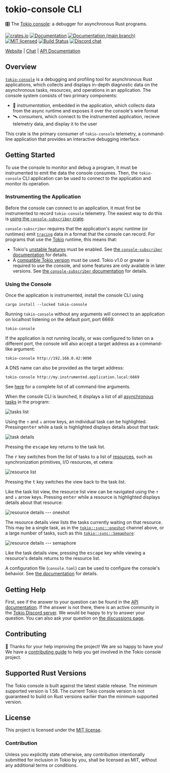 # tokio-console CLI

&#x1f39b;&#xfe0f; The [Tokio console][`tokio-console`]: a debugger for
asynchronous Rust programs.

[![crates.io][crates-badge]][crates-url]
[![Documentation][docs-badge]][docs-url]
[![Documentation (`main` branch)][docs-main-badge]][docs-main-url]
[![MIT licensed][mit-badge]][mit-url]
[![Build Status][actions-badge]][actions-url]
[![Discord chat][discord-badge]][discord-url]

[Website](https://tokio.rs) | [Chat][discord-url] | [API Documentation][docs-url]

[crates-badge]: https://img.shields.io/crates/v/tokio-console.svg
[crates-url]: https://crates.io/crates/tokio-console
[docs-badge]: https://docs.rs/tokio-console/badge.svg
[docs-url]: https://docs.rs/tokio-console
[docs-main-badge]: https://img.shields.io/netlify/0e5ffd50-e1fa-416e-b147-a04dab28cfb1?label=docs%20%28main%20branch%29
[docs-main-url]: https://tokio-console.netlify.app/tokio_console/
[mit-badge]: https://img.shields.io/badge/license-MIT-blue.svg
[mit-url]: ../LICENSE
[actions-badge]: https://github.com/tokio-rs/console/workflows/CI/badge.svg
[actions-url]:https://github.com/tokio-rs/console/actions?query=workflow%3ACI
[discord-badge]: https://img.shields.io/discord/500028886025895936?logo=discord&label=discord&logoColor=white

## Overview

[`tokio-console`] is a debugging and profiling tool for asynchronous Rust
applications, which collects and displays in-depth diagnostic data on the
asynchronous tasks, resources, and operations in an application. The console
system consists of two primary components:

* &#x1f4e1;&#xfe0f; _instrumentation_, embedded in the application, which
  collects data from the async runtime and exposes it over the console's wire
  format
* &#x1f6f0;&#xfe0f; _consumers_, which connect to the instrumented application,
  recieve telemetry data, and display it to the user

This crate is the primary consumer of `tokio-console` telemetry, a command-line
application that provides an interactive debugging interface.

[wire format]: https://crates.io/crates/console-api
[subscriber]: https://crates.io/crates/console-subscriber
## Getting Started

To use the console to monitor and debug a program, it must be instrumented to
emit the data the console consumes. Then, the `tokio-console` CLI application
can be used to connect to the application and monitor its operation.
### Instrumenting the Application

Before the console can connect to an application, it must first be instrumented
to record `tokio-console` telemetry. The easiest way  to do this is [using the
`console-subscriber` crate][subscriber].

`console-subscriber` requires that the application's async runtime (or runtimes)
emit [`tracing`] data in a format that the console can record. For programs that
use the [Tokio] runtime, this means that:

- Tokio's [unstable features][unstable] must be enabled. See [the `console-subscriber`
  documentation][unstable] for details.
- A [compatible Tokio version][versions] must be used. Tokio v1.0 or greater is required
  to use the console, and some features are only available in later versions.
  See [the `console-subscriber` documentation][versions] for details.
 
[`tracing`]: https://crates.io/crates/tracing
[unstable]: https://docs.rs/console-subscriber/0.1/console_subscriber/#enabling-tokio-instrumentation
[versions]: https://docs.rs/console-subscriber/0.1/console_subscriber/#required-tokio-versions

### Using the Console

Once the application is instrumented, install the console CLI using

```shell
cargo install --locked tokio-console
```

Running `tokio-console` without any arguments will connect to an application on
localhost listening on the default port, port 6669:

```shell
tokio-console
```

If the application is not running locally, or was configured to listen on a
different port, the console will also accept a target address as a command-like
argument:

```shell
tokio-console http://192.168.0.42:9090
```

A DNS name can also be provided as the target address:
```shell
tokio-console http://my.instrumented.application.local:6669
```

See [here][cli-ref] for a complete list of all command-line arguments.

When the console CLI is launched, it displays a list of all [asynchronous tasks]
in the program:

![tasks list](https://raw.githubusercontent.com/tokio-rs/console/main/assets/tasks_list.png)

Using the <kbd>&#8593;</kbd> and <kbd>&#8595;</kbd> arrow keys, an individual task can be highlighted.
Pressing<kbd>enter</kbd> while a task is highlighted displays details about that
task:

![task details](https://raw.githubusercontent.com/tokio-rs/console/main/assets/details2.png)

Pressing the <kbd>escape</kbd> key returns to the task list.

The <kbd>r</kbd> key switches from the list of tasks to a list of [resources],
such as synchronization primitives, I/O resources, et cetera:

![resource list](https://raw.githubusercontent.com/tokio-rs/console/main/assets/resources.png)


Pressing the <kbd>t</kbd> key switches the view back to the task list.

Like the task list view, the resource list view can be navigated using the
<kbd>&#8593;</kbd> and <kbd>&#8595;</kbd> arrow keys. Pressing <kbd>enter</kbd>
while a resource is highlighted displays details about that resource:

![resource details --- oneshot](https://raw.githubusercontent.com/tokio-rs/console/main/assets/resource_details1.png)

The resource details view lists the tasks currently waiting on that resource.
This may be a single task, as in the [`tokio::sync::oneshot`] channel above, or
a large number of tasks, such as this [`tokio::sync::Semaphore`]:

![resource details --- semaphore](https://raw.githubusercontent.com/tokio-rs/console/main/assets/resource_details2.png)

Like the task details view, pressing the <kbd>escape</kbd> key while viewing a resource's details
returns to the resource list.

A configuration file (`console.toml`) can be used to configure the console's
behavior. See [the documentation][cfg-ref] for details.

[`tokio-console`]: https://github.com/tokio-rs/console
[Tokio]: https://tokio.rs
[asynchronous tasks]: https://tokio.rs/tokio/tutorial/spawning#tasks
[resources]: https://tokio.rs/tokio/tutorial/async#async-fn-as-a-future
[`tokio::sync::oneshot`]: https://docs.rs/tokio/latest/tokio/sync/oneshot/index.html
[`tokio::sync::Semaphore`]: https://docs.rs/tokio/latest/tokio/sync/struct.Semaphore.html
[cli-ref]: https://docs.rs/tokio-console/latest/tokio_console/config_reference/index.html#command-line-arguments
[cfg-ref]: https://docs.rs/tokio-console/latest/tokio_console/config_reference/index.html#configuration-file

## Getting Help

First, see if the answer to your question can be found in the
[API documentation]. If the answer is not there, there is an active community in
the [Tokio Discord server][discord-url]. We would be happy to try to answer your
question. You can also ask your question on [the discussions page][discussions].

[API documentation]: https://docs.rs/tokio-console
[discussions]: https://github.com/tokio-rs/console/discussions
[discord-url]: https://discord.gg/tokio

## Contributing

&#x1f388; Thanks for your help improving the project! We are so happy to have
you! We have a [contributing guide][guide] to help you get involved in the Tokio
console project.

[guide]: https://github.com/tokio-rs/console/blob/main/CONTRIBUTING.md

## Supported Rust Versions

The Tokio console is built against the latest stable release. The minimum
supported version is 1.58. The current Tokio console version is not guaranteed
to build on Rust versions earlier than the minimum supported version.

## License

This project is licensed under the [MIT license].

[MIT license]: https://github.com/tokio-rs/console/blob/main/LICENSE

### Contribution

Unless you explicitly state otherwise, any contribution intentionally submitted
for inclusion in Tokio by you, shall be licensed as MIT, without any additional
terms or conditions.
